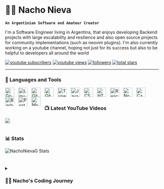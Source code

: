 # 🏄‍♂️ Nacho Nieva

**`An Argentinian Software and Amateur Creator`**

I'm a Software Engineer living in Argentina, that enjoys developing Backend projects with large escalability and resilience and also open source projects for community implementations (such as neovim plugins). I'm also currently working on a youtube channel, hoping not just for its success but also to be helpful to developers all around the world

   <p align="left">
      <a href="https://www.youtube.com/channel/UCcdCjfw4HBgPceg7PYgeY6Q?sub_confirmation=1">
         <img alt="youtube subscribers" title="Subscribe to my YouTube channel" src="https://custom-icon-badges.demolab.com/youtube/channel/subscribers/UCcdCjfw4HBgPceg7PYgeY6Q?color=%23E05D44&label=SUBSCRIBE&logo=video&logoColor=white&style=for-the-badge&labelColor=CE4630"/></a> 
      <a href="https://www.youtube.com/channel/UCcdCjfw4HBgPceg7PYgeY6Q">
         <img alt="youtube views" title="YouTube views" src="https://custom-icon-badges.demolab.com/youtube/channel/views/UCcdCjfw4HBgPceg7PYgeY6Q?color=%23E1AD0E&logo=eye&logoColor=white&style=for-the-badge&labelColor=C79600"/></a> 
      <a href="https://github.com/NachoNievaG?tab=followers">
         <img alt="followers" title="Follow me on Github" src="https://custom-icon-badges.demolab.com/github/followers/NachoNievaG?color=236ad3&labelColor=1155ba&style=for-the-badge&logo=person-add&label=Follow&logoColor=white"/></a>
      <a href="https://github.com/ForrestKnight?tab=repositories&sort=stargazers">
         <img alt="total stars" title="Total stars on GitHub" src="https://custom-icon-badges.demolab.com/github/stars/NachoNievaG?color=55960c&style=for-the-badge&labelColor=488207&logo=star"/></a>
   </p>

---

### 🧰 Languages and Tools

<img align="left" alt="Go" width="30px" style="padding-right:10px;" src="https://cdn.jsdelivr.net/gh/devicons/devicon/icons/go/go-original.svg"/>
<img align="left" alt="Linux" width="30px" style="padding-right:10px;" src="https://cdn.jsdelivr.net/gh/devicons/devicon/icons/linux/linux-original.svg" />
<img align="left" alt="Git" width="30px" style="padding-right:10px;" src="https://cdn.jsdelivr.net/gh/devicons/devicon/icons/git/git-original.svg" />
<img align="left" alt="GitHub" width="30px" style="padding-right:10px;" src="https://cdn.jsdelivr.net/gh/devicons/devicon/icons/github/github-original.svg" />
<img align="left" alt="TypeScript" width="30px" style="padding-right:10px;" src="https://cdn.jsdelivr.net/gh/devicons/devicon/icons/typescript/typescript-plain.svg" />
<img align="left" alt="JavaScript" width="30px" style="padding-right:10px;" src="https://cdn.jsdelivr.net/gh/devicons/devicon/icons/javascript/javascript-plain.svg" />
<img align="left" alt="CSS" width="30px" style="padding-right:10px;" src="https://cdn.jsdelivr.net/gh/devicons/devicon/icons/css3/css3-plain.svg" />
<img align="left" alt="HTML" width="30px" style="padding-right:10px;" src="https://cdn.jsdelivr.net/gh/devicons/devicon/icons/html5/html5-plain.svg" />
<img align="left" alt="React" width="30px" style="padding-right:10px;" src="https://cdn.jsdelivr.net/gh/devicons/devicon/icons/react/react-original.svg" />
<img align="left" alt="NodeJS" width="30px" style="padding-right:10px;" src="https://cdn.jsdelivr.net/gh/devicons/devicon/icons/nodejs/nodejs-original.svg" />
<img align="left" alt="C++" width="30px" style="padding-right:10px;" src="https://cdn.jsdelivr.net/gh/devicons/devicon/icons/cplusplus/cplusplus-line.svg" />
<img align="left" alt="Bash" width="30px" style="padding-right:10px;" src="https://cdn.jsdelivr.net/gh/devicons/devicon/icons/bash/bash-original.svg" />
<img align="left" alt="PostgreSQL" width="30px" style="padding-right:10px;" src="https://cdn.jsdelivr.net/gh/devicons/devicon/icons/postgresql/postgresql-original.svg" />
<img align="left" alt="MySQL" width="30px" style="padding-right:10px;" src="https://cdn.jsdelivr.net/gh/devicons/devicon/icons/mysql/mysql-original.svg" />

<br />

#

### 📺 Latest YouTube Videos

<!-- BEGIN YOUTUBE-CARDS -->
<!-- END YOUTUBE-CARDS -->

[<img src="https://custom-icon-badges.demolab.com/badge/-Subscribe%20For%20More-red?style=for-the-badge&logo=video&logoColor=white"/>](https://www.youtube.com/channel/UCcdCjfw4HBgPceg7PYgeY6Q?sub_confirmation=1)

#

### 📊 Stats

![NachoNievaG Stats](https://github-readme-stats.vercel.app/api?username=nachonievag&show_icons=true&theme=gruvbox)

<!-- ![GitHub Streak](https://streak-stats.demolab.com?user=NachoNievaG&theme=gruvbox&border_radius=4.5) -->

#

<details>
 <summary><h3>👨‍💻 Nacho's Coding Journey</h3></summary>
    I started my carrer at the age of 15, when my highschool teacher told me about something called "Algorithms". This Algorithms were mathematical applications to solve a specific problem. With my first Qbasic solving program i said to myself that this was the path that i was seeking. From then, i started digging in Visual Basic and asp trying to understand what a DB was. And finally after a few years of practice, i managed to land my first engineer job, in which I used php and javascript for a while. I had several jobs, every single one, a harder task than the one before that, and now all that experience lead me here. Currently I'm a Head of Backend Engineering hoping to discover new tools to develop. 
    Wish you well :) 
  
[youtube]: https://youtube.com/channel/UCcdCjfw4HBgPceg7PYgeY6Q
